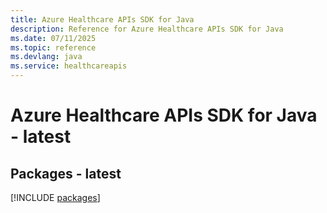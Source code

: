 ```yaml
---
title: Azure Healthcare APIs SDK for Java
description: Reference for Azure Healthcare APIs SDK for Java
ms.date: 07/11/2025
ms.topic: reference
ms.devlang: java
ms.service: healthcareapis
---
```

# Azure Healthcare APIs SDK for Java - latest
## Packages - latest
[!INCLUDE [packages](healthcare-apis-index.md)]